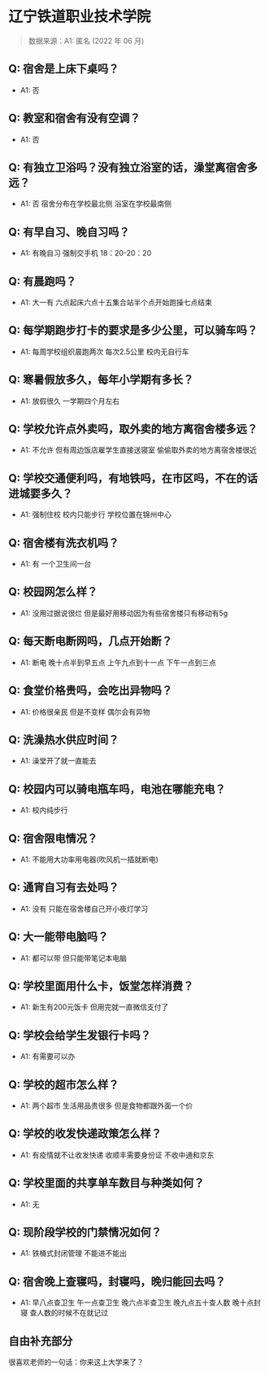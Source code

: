 # 辽宁铁道职业技术学院

> 数据来源：A1: 匿名 (2022 年 06 月)

## Q: 宿舍是上床下桌吗？

- A1: 否

## Q: 教室和宿舍有没有空调？

- A1: 否

## Q: 有独立卫浴吗？没有独立浴室的话，澡堂离宿舍多远？

- A1: 否 宿舍分布在学校最北侧 浴室在学校最南侧

## Q: 有早自习、晚自习吗？

- A1: 有晚自习 强制交手机 18：20-20：20

## Q: 有晨跑吗？

- A1: 大一有 六点起床六点十五集合站半个点开始跑操七点结束

## Q: 每学期跑步打卡的要求是多少公里，可以骑车吗？

- A1: 每周学校组织晨跑两次 每次2.5公里 校内无自行车

## Q: 寒暑假放多久，每年小学期有多长？

- A1: 放假很久 一学期四个月左右

## Q: 学校允许点外卖吗，取外卖的地方离宿舍楼多远？

- A1: 不允许 但有周边饭店雇学生直接送寝室 偷偷取外卖的地方离宿舍楼很近

## Q: 学校交通便利吗，有地铁吗，在市区吗，不在的话进城要多久？

- A1: 强制住校 校内只能步行 学校位置在锦州中心

## Q: 宿舍楼有洗衣机吗？

- A1: 有 一个卫生间一台

## Q: 校园网怎么样？

- A1: 没用过据说很烂 但是最好用移动因为有些宿舍楼只有移动有5g

## Q: 每天断电断网吗，几点开始断？

- A1: 断电 晚十点半到早五点 上午九点到十一点 下午一点到三点

## Q: 食堂价格贵吗，会吃出异物吗？

- A1: 价格很亲民 但是不变样  偶尔会有异物

## Q: 洗澡热水供应时间？

- A1: 澡堂开了就一直能去

## Q: 校园内可以骑电瓶车吗，电池在哪能充电？

- A1: 校内纯步行

## Q: 宿舍限电情况？

- A1: 不能用大功率用电器(吹风机一插就断电)

## Q: 通宵自习有去处吗？

- A1: 没有 只能在宿舍楼自己开小夜灯学习

## Q: 大一能带电脑吗？

- A1: 都可以带 但只能带笔记本电脑

## Q: 学校里面用什么卡，饭堂怎样消费？

- A1: 新生有200元饭卡 但用完就一直微信支付了

## Q: 学校会给学生发银行卡吗？

- A1: 有需要可以办

## Q: 学校的超市怎么样？

- A1: 两个超市 生活用品贵很多 但是食物都跟外面一个价

## Q: 学校的收发快递政策怎么样？

- A1: 有疫情就不让收发快递 收顺丰需要身份证 不收中通和京东

## Q: 学校里面的共享单车数目与种类如何？

- A1: 无

## Q: 现阶段学校的门禁情况如何？

- A1: 铁桶式封闭管理 不能进不能出

## Q: 宿舍晚上查寝吗，封寝吗，晚归能回去吗？

- A1: 早八点查卫生 午一点查卫生 晚六点半查卫生 晚九点五十查人数 晚十点封寝 查人数的时候不在就记过

## 自由补充部分

很喜欢老师的一句话：你来这上大学来了？